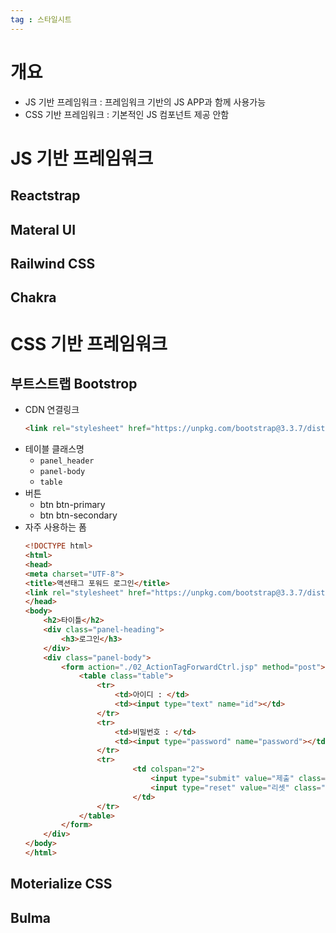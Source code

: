 ```yaml
---
tag : 스타일시트
---
```


# 개요
- JS 기반 프레임워크 : 프레임워크 기반의 JS APP과 함께 사용가능
- CSS 기반 프레임워크 : 기본적인 JS 컴포넌트 제공 안함

# JS 기반 프레임워크
## Reactstrap
## Materal UI
## Railwind CSS
## Chakra


# CSS 기반 프레임워크
## 부트스트랩 Bootstrop
- CDN 연결링크
	```html
	<link rel="stylesheet" href="https://unpkg.com/bootstrap@3.3.7/dist/css/bootstrap.min.css">
	```
- 테이블 클래스명
	- `panel_header`
	- `panel-body`
	- `table`
- 버튼
	- btn btn-primary
	- btn btn-secondary
- 자주 사용하는 폼
	```html
	<!DOCTYPE html>
	<html>
	<head>
	<meta charset="UTF-8">
	<title>액션태그 포워드 로그인</title>
	<link rel="stylesheet" href="https://unpkg.com/bootstrap@3.3.7/dist/css/bootstrap.min.css">
	</head>
	<body>
		<h2>타이틀</h2>
		<div class="panel-heading">
			<h3>로그인</h3>
		</div>
		<div class="panel-body">
			<form action="./02_ActionTagForwardCtrl.jsp" method="post">
				<table class="table">
					<tr>
						<td>아이디 : </td>
						<td><input type="text" name="id"></td>
					</tr>
					<tr>
						<td>비밀번호 : </td>
						<td><input type="password" name="password"></td>
					</tr>
					<tr>
                            <td colspan="2">
                                <input type="submit" value="제출" class="btn btn-primary">
                                <input type="reset" value="리셋" class="btn btn-secondary">
                            </td>
					</tr>
				</table>
			</form>
		</div>
	</body>
	</html>
	```


## Moterialize CSS

## Bulma